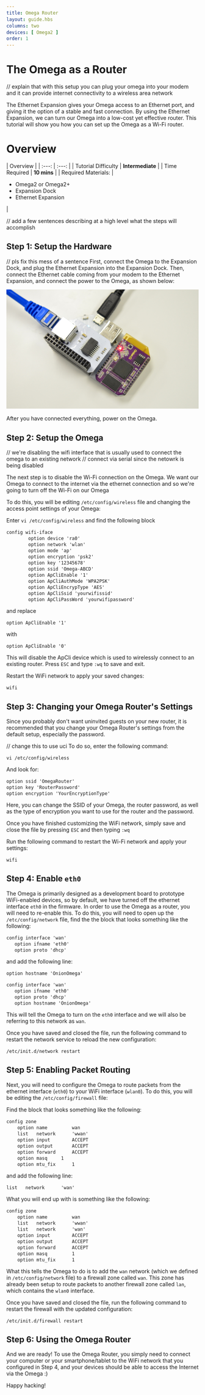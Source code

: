 ```yaml
---
title: Omega Router
layout: guide.hbs
columns: two
devices: [ Omega2 ]
order: 1
---
```


# The Omega as a Router

[//]: # (high level introduction of what we're doing in this tutorial: turning the omega into a router, brief description of a router)
// explain that with this setup you can plug your omega into your modem and it can provide internet connectivity to a wireless area network

The Ethernet Expansion gives your Omega access to an Ethernet port, and giving it the option of a stable and fast connection. By using the Ethernet Expansion, we can turn our Omega into a low-cost yet effective router. This tutorial will show you how you can set up the Omega as a Wi-Fi router.

[//]: # (illustration showing the whole system)

# Overview

| Overview |
| :---: | :---: |
| Tutorial Difficulty | **Intermediate** |
| Time Required | **10 mins** |
| Required Materials: | <ul><li>Omega2 or Omega2+</li><li>Expansion Dock</li><li>Ethernet Expansion</li></ul> |

// add a few sentences describing at a high level what the steps will accomplish

## Step 1: Setup the Hardware

// pls fix this mess of a sentence
First, connect the Omega to the Expansion Dock, and plug the Ethernet Expansion into the Expansion Dock. Then, connect the Ethernet cable coming from your modem to the Ethernet Expansion, and connect the power to the Omega, as shown below:

![Omega Router](../img/omega-router-pic-1.jpg)

After you have connected everything, power on the Omega.


## Step 2: Setup the Omega

[//]: # (explanation of which wifi you're disabling)

// we're disabling the wifi interface that is usually used to connect the omega to an existing network
// connect via serial since the netowrk is being disabled

The next step is to disable the Wi-Fi connection on the Omega. We want our Omega to connect to the internet via the ethernet connection and so we're going to turn off the Wi-Fi on our Omega

To do this, you will be editing `/etc/config/wireless` file and changing the access point settings of your Omega:

Enter `vi /etc/config/wireless` and find the following block

```
config wifi-iface
        option device 'ra0'
        option network 'wlan'
        option mode 'ap'
        option encryption 'psk2'
        option key '12345678'
        option ssid 'Omega-ABCD'
        option ApCliEnable '1'
        option ApCliAuthMode 'WPA2PSK'
        option ApCliEncrypType 'AES'
        option ApCliSsid 'yourwifissid'
        option ApCliPassWord 'yourwifipassword'
```

and replace
```
option ApCliEnable '1'
```
with
```
option ApCliEnable '0'
```

[//]: # (mention why we do this)
This will disable the ApCli device which is used to wirelessly connect to an existing router. Press `ESC` and type `:wq` to save and exit.


Restart the WiFi network to apply your saved changes:
```
wifi
```

[//]: # (create a new step regarding the ssid name)
## Step 3: Changing your Omega Router's Settings

Since you probably don't want uninvited guests on your new router, it is recommended that you change your Omega Router's settings from the default setup, especially the password.

// change this to use uci
To do so, enter the following command:

```
vi /etc/config/wireless
```

And look for:

```
option ssid 'OmegaRouter'
option key 'RouterPassword'
option encryption 'YourEncryptionType'
```

Here, you can change the SSID of your Omega, the router password, as well as the type of encryption you want to use for the router and the password.

Once you have finished customizing the WiFi network, simply save and close the file by pressing `ESC` and then typing `:wq`

Run the following command to restart the Wi-Fi network and apply your settings:

```
wifi
```

## Step 4: Enable `eth0`

The Omega is primarily designed as a development board to prototype WiFi-enabled devices, so by default, we have turned off the ethernet interface `eth0` in the firmware. In order to use the Omega as a router, you will need to re-enable this. To do this, you will need to open up the `/etc/config/network` file, find the the block that looks something like the following:

```
config interface 'wan'
   option ifname 'eth0'
   option proto 'dhcp'   
```
and add the following line:

```
option hostname 'OnionOmega'
```

```
config interface 'wan'
   option ifname 'eth0'
   option proto 'dhcp'
   option hostname 'OnionOmega'
```

This will tell the Omega to turn on the `eth0` interface and we will also be referring to this network as `wan`.

Once you have saved and closed the file, run the following command to restart the network service to reload the new configuration:

```
/etc/init.d/network restart
```

## Step 5: Enabling Packet Routing

Next, you will need to configure the Omega to route packets from the ethernet interface (`eth0`) to your WiFi interface (`wlan0`). To do this, you will be editing the `/etc/config/firewall` file:

Find the block that looks something like the following:

```
config zone
    option name         wan
    list   network      'wwan'
    option input        ACCEPT
    option output       ACCEPT
    option forward      ACCEPT
    option masq     1
    option mtu_fix      1
```

and add the following line:

```
list   network      'wan'
```

What you will end up with is something like the following:

```
config zone
    option name         wan
    list   network      'wwan'
    list   network      'wan'
    option input        ACCEPT
    option output       ACCEPT
    option forward      ACCEPT
    option masq         1
    option mtu_fix      1
```

What this tells the Omega to do is to add the `wan` network (which we defined in `/etc/config/network` file) to a firewall zone called `wan`. This zone has already been setup to route packets to another firewall zone called `lan`, which contains the `wlan0` interface.

Once you have saved and closed the file, run the following command to restart the firewall with the updated configuration:

```
/etc/init.d/firewall restart
```

## Step 6: Using the Omega Router

And we are ready! To use the Omega Router, you simply need to connect your computer or your smartphone/tablet to the WiFi network that you configured in Step 4, and your devices should be able to access the Internet via the Omega :)

Happy hacking!
